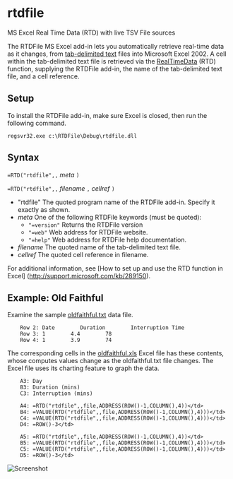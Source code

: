 rtdfile
=======

MS Excel Real Time Data (RTD) with live TSV File sources

The RTDFile MS Excel add-in lets you automatically retrieve real-time data as it changes, from 
[tab-delimited text](http://office.microsoft.com/en-us/excel-help/file-formats-that-are-supported-in-excel-HP010014103.aspx#TextFormats)
files into Microsoft Excel 2002. A cell within the tab-delimited text file is retrieved via the 
[RealTimeData](http://office.microsoft.com/en-us/excel-help/rtd-HP003066237.aspx) (RTD) function,
supplying the RTDFile add-in, the name of the tab-delimited text file, and a cell reference.

Setup
-----
To install the RTDFile add-in, make sure Excel is closed, then run the following command.

    regsvr32.exe c:\RTDFile\Debug\rtdfile.dll

Syntax
------
`=RTD("rtdfile",,` *meta* `)`

`=RTD("rtdfile",,` *filename* `,` *cellref* `)`

- "rtdfile"  The quoted program name of the RTDFile add-in. Specify it exactly as shown.
- *meta*	One of the following RTDFile keywords (must be quoted):
  - `"=version"`	Returns the RTDFile version
  - `"=web"`	Web address for RTDFile website.
  - `"=help"`	Web address for RTDFile help documentation.
- *filename*	The quoted name of the tab-delimited text file.
- *cellref*	The quoted cell reference in filename.

For additional information, see [How to set up and use the RTD function in Excel]
(http://support.microsoft.com/kb/289150).

Example: Old Faithful
---------------------
Examine the sample [oldfaithful.txt](https://github.com/kenklin/rtdfile/blob/master/demo/oldfaithful.txt) data file.
```
    Row 2: Date        Duration        Interruption Time
    Row 3: 1        4.4        78
    Row 4: 1        3.9        74
```
The corresponding cells in the [oldfaithful.xls](https://github.com/kenklin/rtdfile/blob/master/demo/oldfaithful.xls)
Excel file has these contents, whose computes values change as the oldfaithful.txt file changes.  The Excel file
uses its charting feature to graph the data.
```
    A3: Day
    B3: Duration (mins)
    C3: Interruption (mins)

    A4: =RTD("rtdfile",,file,ADDRESS(ROW()-1,COLUMN(),4))</td>
    B4: =VALUE(RTD("rtdfile",,file,ADDRESS(ROW()-1,COLUMN(),4)))</td>
    C4: =VALUE(RTD("rtdfile",,file,ADDRESS(ROW()-1,COLUMN(),4)))</td>
    D4: =ROW()-3</td>
    
    A5: =RTD("rtdfile",,file,ADDRESS(ROW()-1,COLUMN(),4))</td>
    B5: =VALUE(RTD("rtdfile",,file,ADDRESS(ROW()-1,COLUMN(),4)))</td>
    C5: =VALUE(RTD("rtdfile",,file,ADDRESS(ROW()-1,COLUMN(),4)))</td>
    D5: =ROW()-3</td>
````
![Screenshot](https://raw.github.com/kenklin/rtdfile/master/demo/oldfaithful.png)
